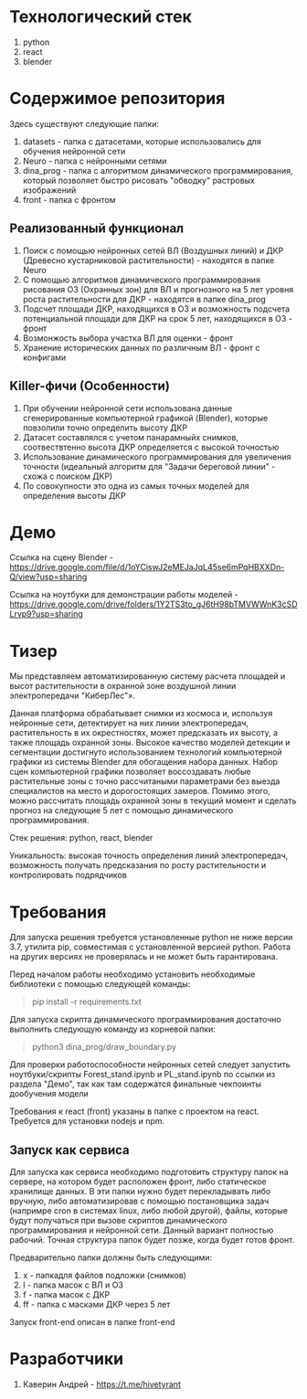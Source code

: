# Технологический стек
1) python
2) react
3) blender

# Содержимое репозитория

Здесь существуют следующие папки:

1) datasets - папка с датасетами, которые использовались для обучения нейронной сети
2) Neuro - папка с нейронными сетями
3) dina_prog - папка с алгоритмом динамического программирования, который позволяет быстро рисовать "обводку" растровых изображений
4) front - папка с фронтом

## Реализованный функционал
1) Поиск с помощью нейронных сетей ВЛ (Воздушных линий) и ДКР (Древесно кустарниковой растительности) - находятся в папке Neuro
2) С помощью алгоритмов динамического программирования рисования ОЗ (Охранных зон) для ВЛ и прогнозного на 5 лет уровня роста растительности для ДКР - находятся в папке dina_prog
3) Подсчет площади ДКР, находящихся в ОЗ и возможность подсчета потенциальной площади для ДКР на срок 5 лет, находящихся в ОЗ - фронт
5) Возмонжость выбора участка ВЛ для оценки - фронт
6) Хранение исторических данных по различным ВЛ - фронт с конфигами

## Killer-фичи (Особенности)
1) При обучении нейронной сети использована данные сгенерированные компьютерной графикой (Blender), которые повзолили точно определить высоту ДКР
2) Датасет составлялся с учетом панарамныйх снимков, соотвествтенно высота ДКР определяется с высокой точностью
3) Использование динамического программирования для увеличения точности (идеальный алгоритм для "Задачи береговой линии" - схожа с поиском ДКР)
4) По совокупности это одна из самых точных моделей для определения высоты ДКР

# Демо
Ссылка на сцену Blender - https://drive.google.com/file/d/1oYCiswJ2eMEJaJqL45se6mPqHBXXDn-Q/view?usp=sharing

Ссылка на ноутбуки для демонстрации работы моделей - https://drive.google.com/drive/folders/1Y2TS3to_gJ6tH98bTMVWWnK3cSDLrvp9?usp=sharing

# Тизер

Мы представляем автоматизированную систему расчета площадей и высот растительности в охранной зоне воздушной линии электропередачи "КиберЛес"».

Данная платформа обрабатывает снимки из космоса и, используя нейронные сети, детектирует на них линии электропередач, растительность в их окрестностях, может предсказать их высоту, а также площадь охранной зоны. Высокое качество моделей детекции и сегментации достигнуто использованием технологий компьютерной графики из системы Blender для обогащения набора данных. Набор сцен компьютерной графики позволяет воссоздавать любые растительные зоны с точно расcчитаными параметрами без выезда специалистов на место и дорогостоящих замеров. Помимо этого, можно рассчитать площадь охранной зоны в текущий момент и сделать прогноз на следующие 5 лет с помощью динамического программирования.

Стек решения: python, react, blender

Уникальность: высокая точность определения линий электропередач, возможность получать предсказания по росту растительности и контролировать подрядчиков

# Требования

Для запуска решения требуется установленные python не ниже версии 3.7, утилита pip, совместимая с установленной версией python. Работа на других версиях не проверялась и не может быть гарантирована.

Перед началом работы необходимо установить необходимые библиотеки с помощью следующей команды:

> pip install -r requirements.txt

Для запуска скрипта динамического программирования достаточно выполнить следующую команду из корневой папки:

> python3 dina_prog/draw_boundary.py

Для проверки работоспособности нейронных сетей следует запустить ноутбуки/скрипты Forest_stand.ipynb и PL_stand.ipynb по ссылки из раздела "Демо", так как там содержатся финальные чекпоинты дообучения модели

Требования к react (front) указаны в папке с проектом на react. Требуется для установки nodejs и npm.

## Запуск как сервиса

Для запуска как сервиса необходимо подготовить структуру папок на сервере, на котором будет расположен фронт, либо статическое хранилище данных. В эти папки нужно будет перекладывать либо вручную, либо автоматизировав с помощью постановщика задач (напримре cron в системах linux, либо любой другой), файлы, которые будут получаться при вызове скриптов динамического программирования и нейронной сети. Данный вариант полностью рабочий. Точная структура папок будет позже, когда будет готов фронт.

Предварительно папки должны быть следующими:
1) x - папкадля файлов подложки (снимков)
2) l - папка масок с ВЛ и ОЗ
3) f - папка масок с ДКР
4) ff - папка с масками ДКР через 5 лет

Запуск front-end описан в папке front-end

# Разработчики

1) Каверин Андрей - https://t.me/hivetyrant
